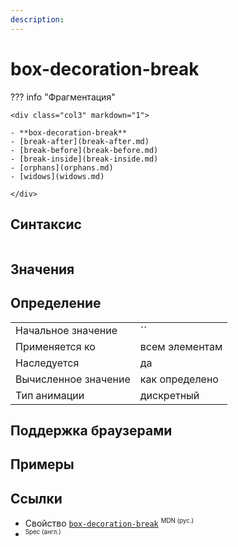 ```yaml
---
description:
---
```

<!-- TODO: -->
# box-decoration-break

??? info "Фрагментация"

    <div class="col3" markdown="1">

    - **box-decoration-break**
    - [break-after](break-after.md)
    - [break-before](break-before.md)
    - [break-inside](break-inside.md)
    - [orphans](orphans.md)
    - [widows](widows.md)

    </div>

## Синтаксис

```css

```

## Значения

## Определение

|                      |                |
| -------------------- | -------------- |
| Начальное значение   | ``             |
| Применяется ко       | всем элементам |
| Наследуется          | да             |
| Вычисленное значение | как определено |
| Тип анимации         | дискретный     |

## Поддержка браузерами

<p class="ciu_embed" data-feature="mdn-css__properties__box-decoration-break" data-periods="future_1,current,past_1,past_2" data-accessible-colours="false"></p>

## Примеры

## Ссылки

- Свойство [`box-decoration-break`](https://developer.mozilla.org/ru/docs/Web/CSS/box-decoration-break) <sup><small>MDN (рус.)</small></sup>
- []() <sup><small>Spec (англ.)</small></sup>
